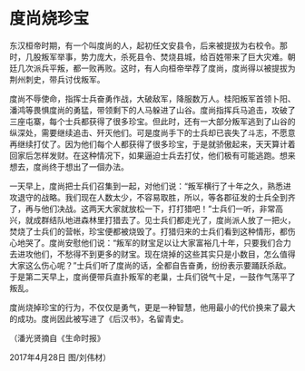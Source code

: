 # 度尚烧珍宝

东汉桓帝时期，有一个叫度尚的人，起初任文安县令，后来被提拔为右校令。那时，几股叛军举事，势力庞大，杀死县令、焚烧县城，给百姓带来了巨大灾难。朝廷几次派兵平叛，都一败再败。这时，有人向桓帝举荐了度尚，度尚得以被提拔为荆州刺史，带兵讨伐叛军。 

度尚不辱使命，指挥士兵奋勇作战，大破敌军，降服数万人。桂阳叛军首领卜阳、潘鸿等畏惧度尚的勇猛，带领剩下的人马躲进了山谷。度尚指挥兵马追击，攻破了三座屯寨，每个士兵都获得了很多珍宝。但此时，还有一大部分叛军逃到了山谷的纵深处，需要继续追击、歼灭他们。可是度尚手下的士兵却已丧失了斗志，不愿意再继续打仗了。因为他们每个人都获得了很多珍宝，于是就骄傲起来，天天算计着回家后怎样发财。在这种情况下，如果逼迫士兵去打仗，他们极有可能逃跑。想来想去，度尚终于想出了一個办法。 

一天早上，度尚把士兵们召集到一起，对他们说：“叛军横行了十年之久，熟悉进攻退守的战略。我们现在人数太少，不容易取胜，所以，等各郡征发的士兵全到齐了，再与他们决战。这两天大家就放松一下，打打猎吧！”士兵们一听，非常高兴，就成群结队地进森林里打猎去了。见士兵们都走光了，度尚派人放了一把火，焚烧了士兵们的营帐，珍宝便都被烧毁了。打猎归来的士兵们看到这种情形，都伤心地哭了。度尚安慰他们说：“叛军的财宝足以让大家富裕几十年，只要我们合力去进攻他们，不愁得不到更多的财宝。现在烧掉的这些其实只是小数目，怎么值得大家这么伤心呢？”士兵们听了度尚的话，全都自告奋勇，纷纷表示要踊跃杀敌。于是第二天早上，度尚便带兵直扑叛军的老巢，士兵们锐气十足，一鼓作气荡平了叛乱。 

度尚烧掉珍宝的行为，不仅仅是勇气，更是一种智慧，他用最小的代价换来了最大的成功。度尚因此被写进了《后汉书》，名留青史。 

（潘光贤摘自《生命时报》 

2017年4月28日 图/刘伟材）